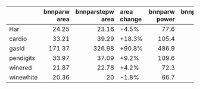 |           |   bnnparw area |   bnnparstepw area | area change   |   bnnparw power |   bnnparstepw power | power change   |
|:----------|---------------:|-------------------:|:--------------|----------------:|--------------------:|:---------------|
| Har       |          24.25 |              23.16 | -4.5%         |            77.6 |                73.7 | -5.0%          |
| cardio    |          33.21 |              39.29 | +18.3%        |           105.4 |               125.5 | +19.1%         |
| gasId     |         171.37 |             326.98 | +90.8%        |           486.9 |               935.2 | +92.1%         |
| pendigits |          33.97 |              37.09 | +9.2%         |           109.6 |               120.3 | +9.8%          |
| winered   |          21.87 |              22.78 | +4.2%         |            72.3 |                75.3 | +4.1%          |
| winewhite |          20.36 |              20    | -1.8%         |            66.7 |                65.8 | -1.3%          |
